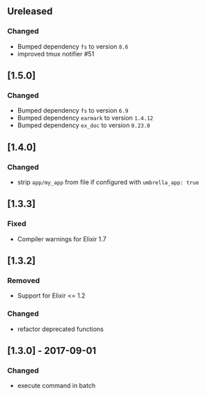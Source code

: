 ## Ureleased
### Changed
- Bumped dependency `fs` to version `8.6`
- improved tmux notifier #51


## [1.5.0]
### Changed
- Bumped dependency `fs` to version `6.9`
- Bumped dependency `earmark` to version `1.4.12`
- Bumped dependency `ex_doc` to version `0.23.0`

## [1.4.0]
### Changed
- strip `app/my_app` from file if configured with `umbrella_app: true`

## [1.3.3]
### Fixed
- Compiler warnings for Elixir 1.7

## [1.3.2]
### Removed
- Support for Elixir <= 1.2
### Changed
- refactor deprecated functions

## [1.3.0] - 2017-09-01
### Changed
- execute command in batch
